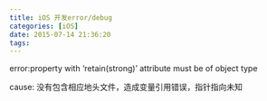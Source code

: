 ```yaml
---
title: iOS 开发error/debug
categories: [iOS]
date: 2015-07-14 21:36:20
tags:
---
```


error:property with ‘retain(strong)’ attribute must be of object type&nbsp;

cause: 没有包含相应地头文件，造成变量引用错误，指针指向未知